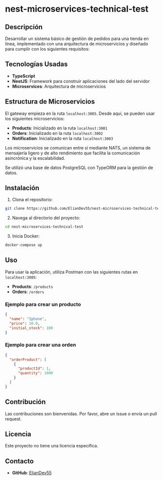 # nest-microservices-technical-test

## Descripción

Desarrollar un sistema básico de gestión de pedidos para una tienda en línea, implementado con una arquitectura de microservicios y diseñado para cumplir con los siguientes requisitos:

## Tecnologías Usadas

- **TypeScript**
- **NestJS**: Framework para construir aplicaciones del lado del servidor
- **Microservices**: Arquitectura de microservicios

## Estructura de Microservicios

El gateway empieza en la ruta `localhost:3005`. Desde aquí, se pueden usar los siguientes microservicios:

- **Products**: Inicializado en la ruta `localhost:3001`
- **Orders**: Inicializado en la ruta `localhost:3002`
- **Notification**: Inicializado en la ruta `localhost:3003`

Los microservicios se comunican entre sí mediante NATS, un sistema de mensajería ligero y de alto rendimiento que facilita la comunicación asincrónica y la escalabilidad.

Se utilizó una base de datos PostgreSQL con TypeORM para la gestión de datos.

## Instalación

1. Clona el repositorio:

```bash
git clone https://github.com/ElianDev55/nest-microservices-technical-test.git
```

2. Navega al directorio del proyecto:

```bash
cd nest-microservices-technical-test
```

3. Inicia Docker:

```bash
docker-compose up
```

## Uso

Para usar la aplicación, utiliza Postman con las siguientes rutas en `localhost:3005`:

- **Products**: `/products`
- **Orders**: `/orders`

### Ejemplo para crear un producto

```json
{
  "name": "Iphone",
  "price": 10.0,
  "initial_stock": 100
}
```

### Ejemplo para crear una orden

```json
{
  "orderProduct": [
    {
      "productId": 1,
      "quantity": 1000
    }
  ]
}
```

## Contribución

Las contribuciones son bienvenidas. Por favor, abre un issue o envía un pull request.

## Licencia

Este proyecto no tiene una licencia específica.

## Contacto

- **GitHub**: [ElianDev55](https://github.com/ElianDev55)
